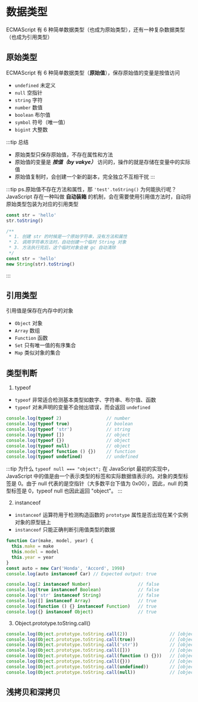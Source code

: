 # 数据类型

ECMAScript 有 6 种简单数据类型（也成为原始类型），还有一种复杂数据类型（也成为引用类型）

## 原始类型

ECMAScript 有 6 种简单数据类型（**原始值**），保存原始值的变量是按值访问

- `undefined` 未定义
- `null` 空指针
- `string` 字符
- `number` 数值
- `boolean` 布尔值
- `symbol` 符号（唯一值）
- `bigint` 大整数

:::tip 总结

- 原始类型只保存原始值，不存在属性和方法
- 原始值的变量是 ***按值（by vakye）*** 访问的，操作的就是存储在变量中的实际值
- 原始值复制时，会创建一个新的副本，完全独立不互相干扰
:::

:::tip ps.原始值不存在方法和属性，那 `'test'.toString()` 为何能执行呢？
JavaScript 存在一种叫做 **自动装箱** 的机制，会在需要使用引用值方法时，自动将原始类型包装为对应的引用类型

```js
const str = 'hello'
str.toString()

/**
 * 1. 创建 str 的时候是一个原始字符串，没有方法和属性
 * 2. 调用字符串方法时，自动创建一个临时 String 对象
 * 3. 方法执行完后，这个临时对象会被 gc 自动清除
 */
const str = 'hello'
new String(str).toString()
```

:::

## 引用类型

引用值是保存在内存中的对象

- `Object` 对象
- `Array` 数组
- `Function` 函数
- `Set` 只有唯一值的有序集合
- `Map` 类似对象的集合

## 类型判断

1. typeof

- `typeof` 非常适合检测基本类型如数字、字符串、布尔值、函数
- `typeof` 对未声明的变量不会抛出错误，而会返回 `undefined`

```js
console.log(typeof 2)                 // number
console.log(typeof true)              // boolean
console.log(typeof 'str')             // string
console.log(typeof [])                // object
console.log(typeof {})                // object
console.log(typeof null)              // object
console.log(typeof function () {})    // function
console.log(typeof undefined)         // undefined
```

:::tip 为什么 `typeof null === "object";`
在 JavaScript 最初的实现中，JavaScript 中的值是由一个表示类型的标签和实际数据值表示的。对象的类型标签是 0。由于 null 代表的是空指针（大多数平台下值为 0x00），因此，null 的类型标签是 0，typeof null 也因此返回 "object"。
:::

2. instanceof

- `instanceof` 运算符用于检测构造函数的 `prototype` 属性是否出现在某个实例对象的原型链上
- `instanceof` 只能正确判断引用值类型的数据

```js
function Car(make, model, year) {
  this.make = make
  this.model = model
  this.year = year
}
const auto = new Car('Honda', 'Accord', 1998)
console.log(auto instanceof Car) // Expected output: true
```

```js
console.log(2 instanceof Number)                  // false
console.log(true instanceof Boolean)              // false
console.log('str' instanceof String)              // false
console.log([] instanceof Array)                  // true
console.log(function () {} instanceof Function)   // true
console.log({} instanceof Object)                 // true
```

3. Object.prototype.toString.call()

```js
console.log(Object.prototype.toString.call(2))                // [object Number]
console.log(Object.prototype.toString.call(true))             // [object Boolean]
console.log(Object.prototype.toString.call('str'))            // [object String]
console.log(Object.prototype.toString.call([]))               // [object Array]
console.log(Object.prototype.toString.call(function () {}))   // [object Function]
console.log(Object.prototype.toString.call({}))               // [object Object]
console.log(Object.prototype.toString.call(undefined))        // [object Undefined]
console.log(Object.prototype.toString.call(null))             // [object Null]
```

## 浅拷贝和深拷贝
